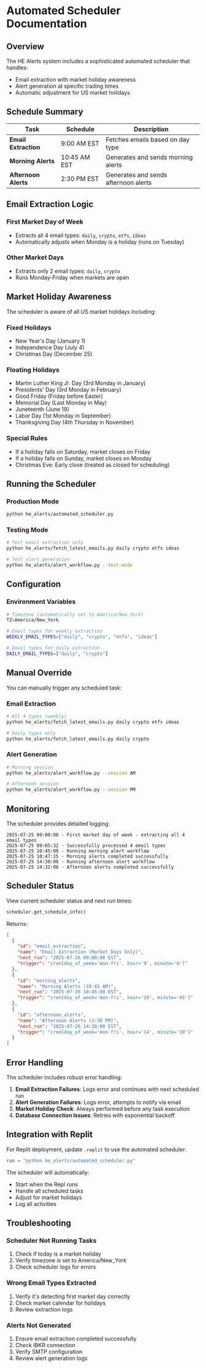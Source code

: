 # Automated Scheduler Documentation

## Overview

The HE Alerts system includes a sophisticated automated scheduler that handles:
- Email extraction with market holiday awareness
- Alert generation at specific trading times
- Automatic adjustment for US market holidays

## Schedule Summary

| Task | Schedule | Description |
|------|----------|-------------|
| **Email Extraction** | 9:00 AM EST | Fetches emails based on day type |
| **Morning Alerts** | 10:45 AM EST | Generates and sends morning alerts |
| **Afternoon Alerts** | 2:30 PM EST | Generates and sends afternoon alerts |

## Email Extraction Logic

### First Market Day of Week
- Extracts all 4 email types: `daily`, `crypto`, `etfs`, `ideas`
- Automatically adjusts when Monday is a holiday (runs on Tuesday)

### Other Market Days
- Extracts only 2 email types: `daily`, `crypto`
- Runs Monday-Friday when markets are open

## Market Holiday Awareness

The scheduler is aware of all US market holidays including:

### Fixed Holidays
- New Year's Day (January 1)
- Independence Day (July 4)
- Christmas Day (December 25)

### Floating Holidays
- Martin Luther King Jr. Day (3rd Monday in January)
- Presidents' Day (3rd Monday in February)
- Good Friday (Friday before Easter)
- Memorial Day (Last Monday in May)
- Juneteenth (June 19)
- Labor Day (1st Monday in September)
- Thanksgiving Day (4th Thursday in November)

### Special Rules
- If a holiday falls on Saturday, market closes on Friday
- If a holiday falls on Sunday, market closes on Monday
- Christmas Eve: Early close (treated as closed for scheduling)

## Running the Scheduler

### Production Mode
```bash
python he_alerts/automated_scheduler.py
```

### Testing Mode
```bash
# Test email extraction only
python he_alerts/fetch_latest_emails.py daily crypto etfs ideas

# Test alert generation
python he_alerts/alert_workflow.py --test-mode
```

## Configuration

### Environment Variables
```bash
# Timezone (automatically set to America/New_York)
TZ=America/New_York

# Email types for weekly extraction
WEEKLY_EMAIL_TYPES=["daily", "crypto", "etfs", "ideas"]

# Email types for daily extraction
DAILY_EMAIL_TYPES=["daily", "crypto"]
```

## Manual Override

You can manually trigger any scheduled task:

### Email Extraction
```bash
# All 4 types (weekly)
python he_alerts/fetch_latest_emails.py daily crypto etfs ideas

# Daily types only
python he_alerts/fetch_latest_emails.py daily crypto
```

### Alert Generation
```bash
# Morning session
python he_alerts/alert_workflow.py --session AM

# Afternoon session
python he_alerts/alert_workflow.py --session PM
```

## Monitoring

The scheduler provides detailed logging:

```
2025-07-25 09:00:00 - First market day of week - extracting all 4 email types
2025-07-25 09:05:32 - Successfully processed 4 email types
2025-07-25 10:45:00 - Running morning alert workflow
2025-07-25 10:47:15 - Morning alerts completed successfully
2025-07-25 14:30:00 - Running afternoon alert workflow
2025-07-25 14:32:08 - Afternoon alerts completed successfully
```

## Scheduler Status

View current scheduler status and next run times:

```python
scheduler.get_schedule_info()
```

Returns:
```json
[
  {
    "id": "email_extraction",
    "name": "Email Extraction (Market Days Only)",
    "next_run": "2025-07-26 09:00:00 EST",
    "trigger": "cron[day_of_week='mon-fri', hour='9', minute='0']"
  },
  {
    "id": "morning_alerts",
    "name": "Morning Alerts (10:45 AM)",
    "next_run": "2025-07-26 10:45:00 EST",
    "trigger": "cron[day_of_week='mon-fri', hour='10', minute='45']"
  },
  {
    "id": "afternoon_alerts",
    "name": "Afternoon Alerts (2:30 PM)",
    "next_run": "2025-07-26 14:30:00 EST",
    "trigger": "cron[day_of_week='mon-fri', hour='14', minute='30']"
  }
]
```

## Error Handling

The scheduler includes robust error handling:

1. **Email Extraction Failures**: Logs error and continues with next scheduled run
2. **Alert Generation Failures**: Logs error, attempts to notify via email
3. **Market Holiday Check**: Always performed before any task execution
4. **Database Connection Issues**: Retries with exponential backoff

## Integration with Replit

For Replit deployment, update `.replit` to use the automated scheduler:

```toml
run = "python he_alerts/automated_scheduler.py"
```

The scheduler will automatically:
- Start when the Repl runs
- Handle all scheduled tasks
- Adjust for market holidays
- Log all activities

## Troubleshooting

### Scheduler Not Running Tasks
1. Check if today is a market holiday
2. Verify timezone is set to America/New_York
3. Check scheduler logs for errors

### Wrong Email Types Extracted
1. Verify it's detecting first market day correctly
2. Check market calendar for holidays
3. Review extraction logs

### Alerts Not Generated
1. Ensure email extraction completed successfully
2. Check IBKR connection
3. Verify SMTP configuration
4. Review alert generation logs
